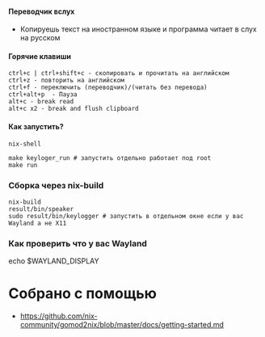 #### Переводчик вслух

- Копируешь текст на иностранном языке и программа читает в слух на русском

#### Горячие клавиши

```
ctrl+c | ctrl+shift+c - скопировать и прочитать на английском
ctrl+z - повторить на английском
ctrl+f - переключить (переводчик)/(читать без перевода)
ctrl+alt+p  - Пауза
alt+c - break read
alt+c x2 - break and flush clipboard
```

#### Как запустить?

```
nix-shell

make keyloger_run # запустить отдельно работает под root
make run
```

### Сборка через nix-build

```
nix-build
result/bin/speaker
sudo result/bin/keylogger # запустить в отдельном окне если у вас Wayland а не X11
```

### Как проверить что у вас Wayland

echo $WAYLAND_DISPLAY

# Собрано с помощью

- https://github.com/nix-community/gomod2nix/blob/master/docs/getting-started.md
